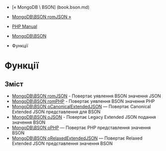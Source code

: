 - [« MongoDB \ BSON] (book.bson.md)
- [MongoDB\BSON romJSON »](function.mongodb.bson-fromjson.md)

- [PHP Manual](index.md)
- [MongoDB\BSON](book.bson.md)
- Функції

# Функції

## Зміст

- [MongoDB\BSON romJSON](function.mongodb.bson-fromjson.md) -
Повертає уявлення BSON значення JSON
- [MongoDB\BSON romPHP](function.mongodb.bson-fromphp.md) -
Повертає уявлення BSON значення PHP
- [MongoDB\BSON oCanonicalExtendedJSON](function.mongodb.bson-tocanonicalextendedjson.md)
— Повертає Canonical Extended JSON представлення для BSON
- [MongoDB\BSON oJSON](function.mongodb.bson-tojson.md) -
Повертає Legacy Extended JSON подання значення BSON
- [MongoDB\BSON oPHP](function.mongodb.bson-tophp.md) — Повертає
PHP представлення значення BSON
- [MongoDB\BSON oRelaxedExtendedJSON](function.mongodb.bson-torelaxedextendedjson.md)
— Повертає Relaxed Extended JSON представлення значення BSON
